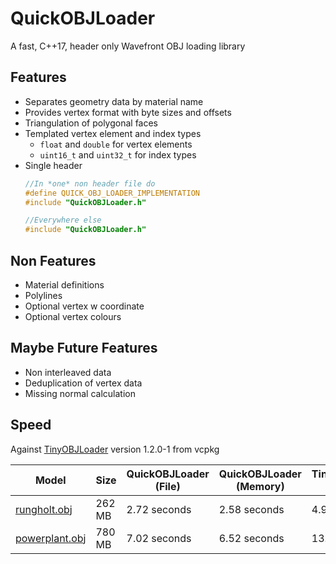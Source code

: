 # QuickOBJLoader
A fast, C++17, header only Wavefront OBJ loading library

## Features
* Separates geometry data by material name
* Provides vertex format with byte sizes and offsets
* Triangulation of polygonal faces
* Templated vertex element and index types
    - `float` and `double` for vertex elements
    - `uint16_t` and `uint32_t` for index types
* Single header
    ```C++
    //In *one* non header file do 
    #define QUICK_OBJ_LOADER_IMPLEMENTATION
    #include "QuickOBJLoader.h"

    //Everywhere else
    #include "QuickOBJLoader.h"
    ```

## Non Features
* Material definitions
* Polylines
* Optional vertex w coordinate
* Optional vertex colours

## Maybe Future Features
* Non interleaved data
* Deduplication of vertex data
* Missing normal calculation

## Speed

Against [TinyOBJLoader](https://github.com/syoyo/tinyobjloader) version 1.2.0-1 from vcpkg

|Model|Size|QuickOBJLoader (File)|QuickOBJLoader (Memory)|TinyOBJLoader (File)|TinyOBJLoader (Memory)|
|---|---|---|---|---|---|
|[rungholt.obj](https://casual-effects.com/g3d/data10/index.html#mesh25)|262 MB|2.72 seconds|2.58 seconds|4.98 seconds|4.62 seconds|
|[powerplant.obj](https://casual-effects.com/g3d/data10/index.html#mesh23)|780 MB|7.02 seconds|6.52 seconds|13.62 seconds|12.32 seconds|